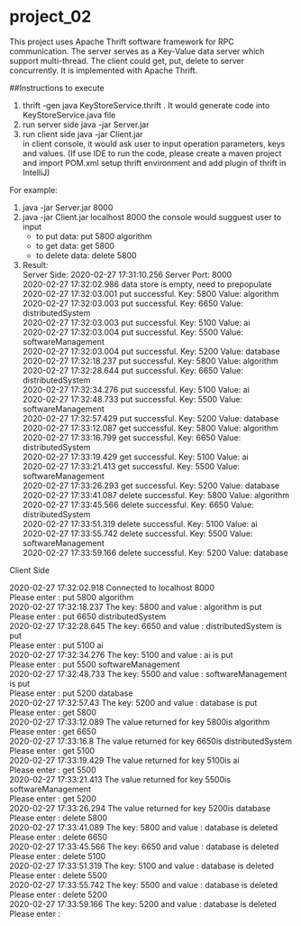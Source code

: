 # project_02
This project uses Apache Thrift software framework for RPC communication.
The server serves as a Key-Value data server which support multi-thread. The client could get, put, delete to server concurrently. It is implemented with Apache Thrift. 

##Instructions to execute
1. thrift -gen java KeyStoreService.thrift . It would generate code into KeyStoreService.java file 
2. run server side  java -jar Server.jar <port number>  
3. run client side  java -jar Client.jar <ip> <port number>  
  in client console, it would ask user to input operation parameters, keys and values. 
  (If use IDE to run the code, please create a maven project and import POM.xml 
  setup thrift environment and add plugin of thrift in IntelliJ) 
  
For example:   
1. java -jar Server.jar 8000
2. java -jar Client.jar localhost 8000
   the console would sugguest user to input 
   - to put data: put 5800 algorithm
   - to get data: get 5800
   - to delete data: delete 5800  
3. Result:  
   Server Side: 
   2020-02-27 17:31:10.256   Server Port: 8000  
2020-02-27 17:32:02.986    data store is empty, need to prepopulate  
2020-02-27 17:32:03.001    put successful. Key:  5800 Value:  algorithm  
2020-02-27 17:32:03.003    put successful. Key:  6650 Value:  distributedSystem  
2020-02-27 17:32:03.003    put successful. Key:  5100 Value:  ai  
2020-02-27 17:32:03.004    put successful. Key:  5500 Value:  softwareManagement  
2020-02-27 17:32:03.004    put successful. Key:  5200 Value:  database  
2020-02-27 17:32:18.237    put successful. Key:  5800 Value:  algorithm  
2020-02-27 17:32:28.644    put successful. Key:  6650 Value:  distributedSystem  
2020-02-27 17:32:34.276    put successful. Key:  5100 Value:  ai  
2020-02-27 17:32:48.733    put successful. Key:  5500 Value:  softwareManagement  
2020-02-27 17:32:57.429    put successful. Key:  5200 Value:  database  
2020-02-27 17:33:12.087    get successful. Key:  5800 Value:  algorithm  
2020-02-27 17:33:16.799    get successful. Key:  6650 Value:  distributedSystem  
2020-02-27 17:33:19.429    get successful. Key:  5100 Value:  ai  
2020-02-27 17:33:21.413    get successful. Key:  5500 Value:  softwareManagement  
2020-02-27 17:33:26.293    get successful. Key:  5200 Value:  database  
2020-02-27 17:33:41.087    delete successful. Key:  5800 Value:  algorithm  
2020-02-27 17:33:45.566    delete successful. Key:  6650 Value:  distributedSystem  
2020-02-27 17:33:51.319    delete successful. Key:  5100 Value:  ai  
2020-02-27 17:33:55.742    delete successful. Key:  5500 Value:  softwareManagement  
2020-02-27 17:33:59.166    delete successful. Key:  5200 Value:  database  

Client Side  

2020-02-27 17:32:02.918   Connected to localhost 8000  
Please enter : put 5800 algorithm  
2020-02-27 17:32:18.237   The key:  5800 and value : algorithm is put  
Please enter : put 6650 distributedSystem  
2020-02-27 17:32:28.645   The key:  6650 and value : distributedSystem is put  
Please enter : put 5100 ai  
2020-02-27 17:32:34.276   The key:  5100 and value : ai is put  
Please enter : put 5500 softwareManagement  
2020-02-27 17:32:48.733   The key:  5500 and value : softwareManagement is put  
Please enter : put 5200 database  
2020-02-27 17:32:57.43   The key:  5200 and value : database is put  
Please enter : get 5800  
2020-02-27 17:33:12.089   The value returned for key 5800is algorithm  
Please enter : get 6650  
2020-02-27 17:33:16.8   The value returned for key 6650is distributedSystem  
Please enter : get 5100  
2020-02-27 17:33:19.429   The value returned for key 5100is ai  
Please enter : get 5500  
2020-02-27 17:33:21.413   The value returned for key 5500is softwareManagement  
Please enter : get 5200  
2020-02-27 17:33:26.294   The value returned for key 5200is database  
Please enter : delete 5800  
2020-02-27 17:33:41.089   The key:  5800 and value : database is deleted  
Please enter : delete 6650  
2020-02-27 17:33:45.566   The key:  6650 and value : database is deleted  
Please enter : delete 5100  
2020-02-27 17:33:51.319   The key:  5100 and value : database is deleted  
Please enter : delete 5500  
2020-02-27 17:33:55.742   The key:  5500 and value : database is deleted  
Please enter : delete 5200  
2020-02-27 17:33:59.166   The key:  5200 and value : database is deleted  
Please enter :   

